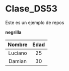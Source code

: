 # Clase_DS53
Este es un ejemplo de repos

**negrilla**

|  Nombre | Edad |
|:-------:|:----:|
| Luciano | 25   |
| Damian  | 30   |
